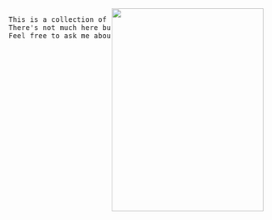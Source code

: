 <img align="right" src="https://i.imgur.com/YZ5Au0M.png" width=300px height=400px />
<pre bgcolor="#def28d">This is a collection of code I've done for college and in my spare time. 
There's not much here but certainly some fun things to play with. 
Feel free to ask me about any of them.</pre>

